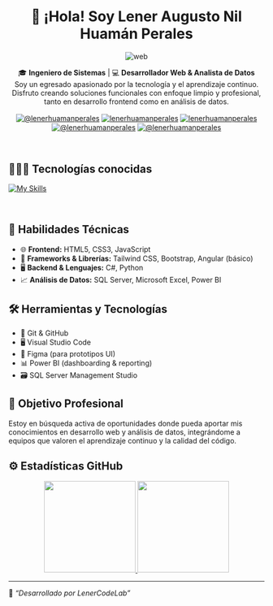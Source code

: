 <div align="center">

# 👋 ¡Hola! Soy Lener Augusto Nil Huamán Perales

<img alt="web" src="https://imgur.com/a/vjzammU" />

🎓 **Ingeniero de Sistemas** | 💻 **Desarrollador Web & Analista de Datos**  
Soy un egresado apasionado por la tecnología y el aprendizaje continuo. Disfruto creando soluciones funcionales con enfoque limpio y profesional, tanto en desarrollo frontend como en análisis de datos.

<p align="center">
<a href="https://www.linkedin.com/in/lenerhuamanperales/" target="blank"><img align="center" src="https://img.shields.io/badge/LinkedIn-0077B5?style=for-the-badge&logo=linkedin&logoColor=fff&style=flat" alt="@lenerhuamanperales" /></a>
<a href="https://github.com/LenerCodeLab" target="blank"><img align="center" src="https://img.shields.io/badge/GitHub-181717?logo=github&logoColor=fff&style=flat" alt="lenerhuamanperales"/></a>
<a href="mailto:huamanperales@gmail.com" target="blank"><img align="center" src="https://img.shields.io/badge/Gmail-EA4335?logo=gmail&logoColor=fff&style=flat" alt="lenerhuamanperales"  /></a>
<a href = "https://lenercodelab.github.io/portafolio/" target="blank"><img align="center" src="https://img.shields.io/badge/website-000000?style=for-the-badge&logo=About.me&logoColor=fff&style=flat" alt="@lenerhuamanperales"  /></a>
<a href = "https://lenercodelab.github.io/portafolio/" target="blank"><img align="center" src="https://img.shields.io/badge/TikTok-000000?style=for-the-badge&logo=tiktok&logoColor=fff&style=flat" alt="@lenerhuamanperales"  /></a>
  </p>
<br>

</div>

## 👨🏻‍💻 Tecnologías conocidas

<p align="left">

[![My Skills](https://skillicons.dev/icons?i=js,html,css,angular,bootstrap,cs,discord,dotnet,figma,git,github,ai,ps,py,visualstudio,vscode)](https://skillicons.dev)

</p>
<br>

## 💼 Habilidades Técnicas

- 🌐 **Frontend:** HTML5, CSS3, JavaScript
- 🧩 **Frameworks & Librerías:** Tailwind CSS, Bootstrap, Angular (básico)
- 🖥️ **Backend & Lenguajes:** C#, Python
- 📈 **Análisis de Datos:** SQL Server, Microsoft Excel, Power BI

## 🛠️ Herramientas y Tecnologías

- 🧠 Git & GitHub
- 🖥️ Visual Studio Code
- 🎨 Figma (para prototipos UI)
- 📊 Power BI (dashboarding & reporting)
- 🗃️ SQL Server Management Studio

## 📌 Objetivo Profesional

Estoy en búsqueda activa de oportunidades donde pueda aportar mis conocimientos en desarrollo web y análisis de datos, integrándome a equipos que valoren el aprendizaje continuo y la calidad del código.

## ⚙️ Estadísticas GitHub

<p align="center">
<a href="https://github.com/LenerCodeLab">
  <img height="180em" src="https://github-readme-stats-eight-theta.vercel.app/api?username=LenerCodeLab&show_icons=true&theme=tokyonight"/>
  <img height="180em" src="https://github-readme-stats-eight-theta.vercel.app/api/top-langs/?username=LenerCodeLab&layout=compact&langs_count=8&theme=tokyonight"/>
</a>
</p>

---

🔧 _“Desarrollado por LenerCodeLab”_
